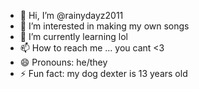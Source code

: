 - 👋 Hi, I’m @rainydayz2011
- 👀 I’m interested in making my own songs
- 🌱 I’m currently learning lol
- 📫 How to reach me ... you cant <3
- 😄 Pronouns: he/they
- ⚡ Fun fact: my dog dexter is 13 years old

<!---
rainydayz2011/rainydayz2011 is a ✨ special ✨ repository because its `README.md` (this file) appears on your GitHub profile.
You can click the Preview link to take a look at your changes.
--->
